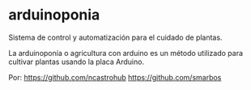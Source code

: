 # arduinoponia
Sistema de control y automatización para el cuidado de plantas.

La arduinoponía o agricultura con arduino es un método utilizado para cultivar plantas usando la placa Arduino.

Por:
https://github.com/ncastrohub
https://github.com/smarbos
